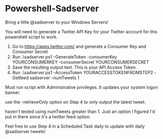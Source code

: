 # Powershell-Sadserver
Bring a little @sadserver to your Windows Servers!

You will need to generate a Twitter API Key for your Twitter account for this powershell script to work.

1. Go to https://apps.twitter.com/ and generate a Consumer Key and Consumer Secret
2. Run .\sadserver.ps1 -GenerateToken -consumerKey YOURCONSUMERKEY -consumerSecret YOURCONSUMERSECRET
3. Save the resulting output text. This is your API Access Token.
4. Run .\sadserver.ps1 -AccessToken YOURACCESSTOKENFROMSTEP2 -Getfeed sadserver -numTweets 1

Must run script with Administrative privileges. It updates your system logon banner.

use the -retrieveOnly option on Step 4 to only output the latest tweet.

haven't tested using numTweets greater than 1. Just an option I figured I'd put in there since it's a twitter feed option.

Feel free to use Step 4 in a Scheduled Task daily to update with daily @sadserver tweets!
